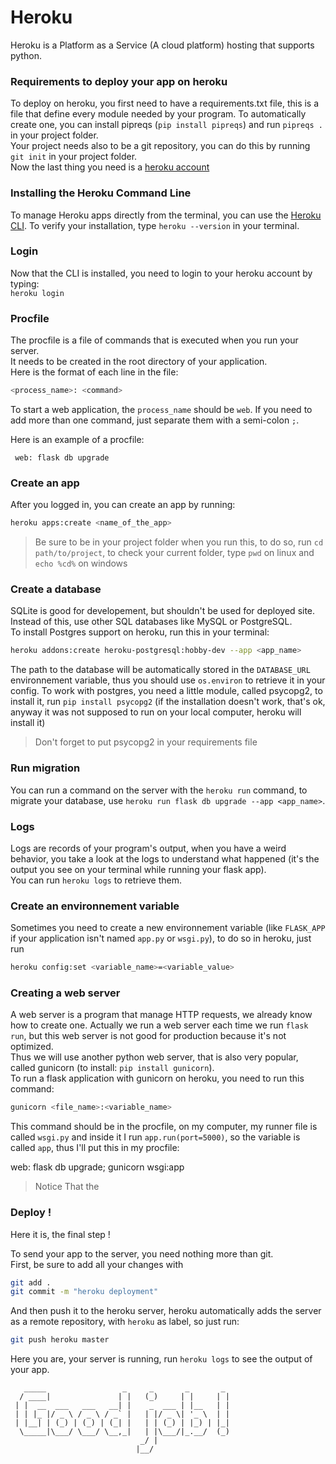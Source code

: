 # Heroku
Heroku is a Platform as a Service (A cloud platform) hosting that supports python. 

### Requirements to deploy your app on heroku

To deploy on heroku, you first need to have a requirements.txt file, this is a file that define every module needed by your program. To automatically create one, you can install pipreqs (`pip install pipreqs`) and run `pipreqs .` in your project folder.  
Your project needs also to be a git repository, you can do this by running `git init` in your project folder.  
Now the last thing you need is a [heroku account](https://signup.heroku.com/)

### Installing the Heroku Command Line
To manage Heroku apps directly from the terminal, you can use the [Heroku CLI](https://devcenter.heroku.com/articles/heroku-cli). To verify your installation, type `heroku --version` in your terminal.

### Login 
Now that the CLI is installed, you need to login to your heroku account by typing:  
`heroku login`   


### Procfile

The procfile is a file of commands that is executed when you run your server.  
It needs to be created in the root directory of your application.  
Here is the format of each line in the file:  

```bash
<process_name>: <command>
```  

To start a web application, the `process_name` should be `web`. If you need to add more than one command, just separate them with a semi-colon `;`.  

Here is an example of a procfile:

` web: flask db upgrade`

### Create an app
After you logged in, you can create an app by running:  
```bash 
heroku apps:create <name_of_the_app>
```
> Be sure to be in your project folder when you run this, to do so, run `cd path/to/project`, to check your current folder, type `pwd` on linux and `echo %cd%` on windows

### Create a database
SQLite is good for developement, but shouldn't be used for deployed site. Instead of this, use other SQL databases like MySQL or PostgreSQL.  
To install Postgres support on heroku, run this in your terminal:  
```bash
heroku addons:create heroku-postgresql:hobby-dev --app <app_name>
```  
The path to the database will be automatically stored in the `DATABASE_URL` environnement variable, thus you should use `os.environ` to retrieve it in your config.
To work with postgres, you need a little module, called psycopg2, to install it, run `pip install psycopg2` (if the installation doesn't work, that's ok, anyway it was not supposed to run on your local computer, heroku will install it)
> Don't forget to put psycopg2 in your requirements file

### Run migration
You can run a command on the server with the `heroku run` command, to migrate your database, use `heroku run flask db upgrade --app <app_name>`.

### Logs

Logs are records of your program's output, when you have a weird behavior, you take a look at the logs to understand what happened (it's the output you see on your terminal while running your flask app).  
You can run `heroku logs` to retrieve them.

### Create an environnement variable
Sometimes you need to create a new environnement variable (like `FLASK_APP` if your application isn't named `app.py` or `wsgi.py`), to do so in heroku, just run 
```bash 
heroku config:set <variable_name>=<variable_value>
``` 

### Creating a web server
A web server is a program that manage HTTP requests, we already know how to create one. Actually we run a web server each time we run `flask run`, but this web server is not good for production because it's not optimized.  
Thus we will use another python web server, that is also very popular, called gunicorn (to install: `pip install gunicorn`).  
To run a flask application with gunicorn on heroku, you need to run this command:  
```bash
gunicorn <file_name>:<variable_name>
```  

This command should be in the procfile, on my computer, my runner file is called `wsgi.py` and inside it I run `app.run(port=5000)`, so the variable is called `app`, thus I'll put this in my procfile:

web: flask db upgrade; gunicorn wsgi:app
> Notice That the 

### Deploy !

Here it is, the final step !  

To send your app to the server, you need nothing more than git.  
First, be sure to add all your changes with  
```bash
git add .
git commit -m "heroku deployment"
```   

And then push it to the heroku server, heroku automatically adds the server as a remote repository, with `heroku` as label, so just run:  
```bash 
git push heroku master
```  

Here you are, your server is running, run `heroku logs` to see the output of your app.
```
   _____                 _     _       _       _   
  / ____|               | |   (_)     | |     | |  
 | |  __  ___   ___   __| |    _  ___ | |__   | |
 | | |_ |/ _ \ / _ \ / _` |   | |/ _ \| '_ \  | |
 | |__| | (_) | (_) | (_| |   | | (_) | |_) | |_|
  \_____|\___/ \___/ \__,_|   | |\___/|_.__/  (_)
                             _/ |                
                            |__/                 
``` 
